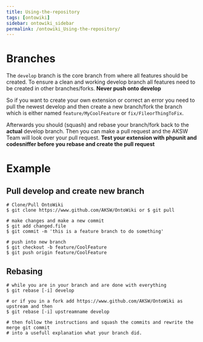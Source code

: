 ```yaml
---
title: Using-the-repository
tags: [ontowiki]
sidebar: ontowiki_sidebar
permalink: /ontowiki_Using-the-repository/
---
```


# Branches

The `develop` branch is the core branch from where all features should be created. To ensure a clean and working develop branch all features need to be created in other branches/forks. **Never push onto develop**

So if you want to create your own extension or correct an error you need to pull the newest develop and then create a new branch/fork the branch which is either named `feature/MyCoolFeature` or `fix/FileorThingToFix`.

Afterwards you should (squash) and rebase your branch/fork back to the **actual** develop branch. Then you can make a pull request and the AKSW Team will look over your pull request. **Test your extension with phpunit and codesniffer before you rebase and create the pull request**

# Example 

## Pull develop and create new branch
```
# Clone/Pull OntoWiki
$ git clone https://www.github.com/AKSW/OntoWiki or $ git pull

# make changes and make a new commit
$ git add changed.file
$ git commit -m 'this is a feature branch to do something'

# push into new branch
$ git checkout -b feature/CoolFeature
$ git push origin feature/CoolFeature

```

## Rebasing
```
# while you are in your branch and are done with everything
$ git rebase [-i] develop

# or if you in a fork add https://www.github.com/AKSW/OntoWiki as upstream and then
$ git rebase [-i] upstreamname develop 

# then follow the instructions and squash the commits and rewrite the merge git commit 
# into a usefull explanation what your branch did.
```

